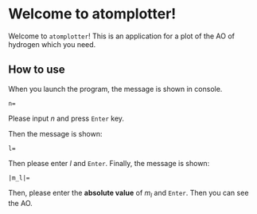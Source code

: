 # Welcome to atomplotter!

Welcome to `atomplotter`! This is an application for a plot of the AO of hydrogen which you need.

## How to use

When you launch the program, the message is shown in console.

```
n=
```

Please input $n$ and press `Enter` key.

Then the message is shown:

```
l=
```

Then please enter $l$ and `Enter`. Finally, the message is shown:

```
|m_l|=
```

Then, please enter the __absolute value__ of $m_l$ and `Enter`. Then you can see the AO.
